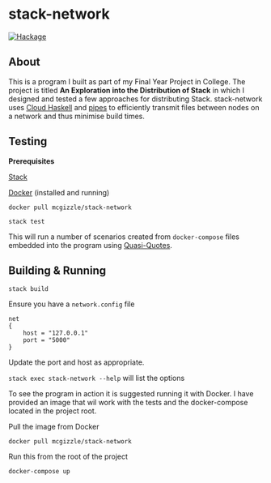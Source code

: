 # stack-network

[![Hackage](https://img.shields.io/hackage/v/lens.svg)](https://hackage.haskell.org/package/stack-network-0.1.0.0)

## About
This is a program I built as part of my Final Year Project in College. The project is titled __An Exploration into the Distribution of Stack__ in which I designed and tested a few approaches for distributing Stack. stack-network uses [Cloud Haskell](https://hackage.haskell.org/package/cloud-haskell) and [pipes](https://hackage.haskell.org/package/pipes) to efficiently transmit files between nodes on a network and thus minimise build times.

## Testing
 
__Prerequisites__

[Stack](https://docs.haskellstack.org/en/stable/README/)

[Docker](https://www.docker.com/) (installed and running)

`docker pull mcgizzle/stack-network`

`stack test`

This will run a number of scenarios created from `docker-compose` files embedded into the program using [Quasi-Quotes](https://wiki.haskell.org/Quasiquotation).

## Building & Running
 
`stack build`

Ensure you have a `network.config` file

```
net 
{
	host = "127.0.0.1"
	port = "5000"
}
```

Update the port and host as appropriate.

`stack exec stack-network --help` will list the options

To see the program in action it is suggested running it with Docker. I have provided an image that wil work with the tests and the docker-compose located in the project root.

Pull the image from Docker

`docker pull mcgizzle/stack-network`

Run this from the root of the project

`docker-compose up`



